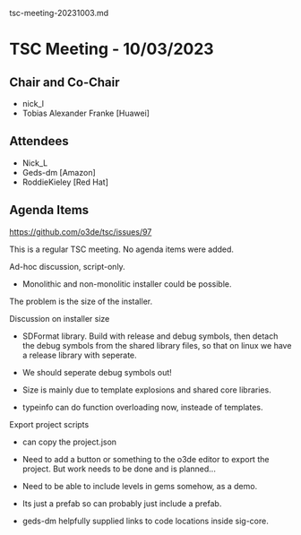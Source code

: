 tsc-meeting-20231003.md

# TSC Meeting - 10/03/2023 

## Chair and Co-Chair
* nick_l
* Tobias Alexander Franke [Huawei]

## Attendees
* Nick_L 
* Geds-dm [Amazon]
* RoddieKieley [Red Hat]

## Agenda Items
https://github.com/o3de/tsc/issues/97

This is a regular TSC meeting.  No agenda items were added.

Ad-hoc discussion, script-only.

* Monolithic and non-monolitic installer could be possible.

The problem is the size of the installer.

Discussion on installer size
- SDFormat library.  Build with release and debug symbols, then detach the debug symbols from the shared library
files, so that on linux we have a release library with seperate.
* We should seperate debug symbols out!
* Size is mainly due to template explosions and shared core libraries.

* typeinfo can do function overloading now, insteade of templates.

Export project scripts
- can copy the project.json

* Need to add a button or something to the o3de editor to export the project.  But work needs to be done and is planned...

* Need to be able to include levels in gems somehow, as a demo.  
* Its just a prefab so can probably just include a prefab.

* geds-dm  helpfully supplied links to code locations inside sig-core.
